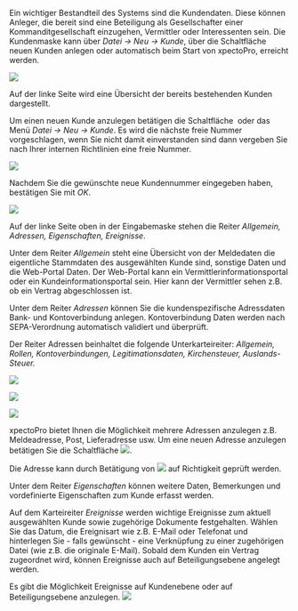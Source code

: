 Ein wichtiger Bestandteil des Systems sind die Kundendaten. Diese können Anleger, die bereit sind eine Beteiligung als Gesellschafter einer Kommanditgesellschaft einzugehen, Vermittler oder Interessenten sein. 
Die Kundenmaske kann über *Datei → Neu → Kunde*, über die Schaltfläche <img src="http://xpecto.github.io/docs/img/img_1418978975345.png" alt="" title=""> neuen Kunden anlegen oder automatisch beim Start von xpectoPro, erreicht werden.  

![](http://xpecto.github.io/docs/img/img_1434102809186.png)

Auf der linke Seite wird eine Übersicht der bereits bestehenden Kunden dargestellt.

Um einen neuen Kunde anzulegen betätigen die Schaltfläche <img src="http://xpecto.github.io/docs/img/img_1418978975345.png" alt="" title=""> oder das Menü *Datei → Neu → Kunde*. Es wird die nächste freie Nummer vorgeschlagen, wenn Sie nicht damit einverstanden sind dann vergeben Sie nach Ihrer internen Richtlinien eine freie Nummer. 

![](http://xpecto.github.io/docs/img/img_1418997533947.png) 

Nachdem Sie die gewünschte neue Kundennummer eingegeben haben, bestätigen Sie mit *OK*. 


![](http://xpecto.github.io/docs/img/img_1438074679880.png)

Auf der linke Seite oben in der Eingabemaske stehen die Reiter *Allgemein, Adressen, Eigenschaften, Ereignisse*.

Unter dem Reiter *Allgemein* steht eine Übersicht von der Meldedaten die eigentliche Stammdaten des ausgewählten Kunde sind, sonstige Daten und die Web-Portal Daten. 
Der Web-Portal kann ein Vermittlerinformationsportal oder ein Kundeinformationsportal sein. Hier kann der Vermittler sehen z.B. ob ein Vertrag abgeschlossen ist. 

Unter dem Reiter *Adressen* können Sie die kundenspezifische Adressdaten Bank- und Kontoverbindung anlegen.  Kontoverbindung Daten werden nach  SEPA-Verordnung automatisch validiert und überprüft.  

Der Reiter Adressen beinhaltet die folgende Unterkarteireiter: *Allgemein, Rollen, Kontoverbindungen, Legitimationsdaten, Kirchensteuer, Auslands-Steuer.*

![](http://xpecto.github.io/docs/img/img_1438074839670.png)

![](http://xpecto.github.io/docs/img/img_1438074874903.png)

![](http://xpecto.github.io/docs/img/img_1438074994809.png)


xpectoPro bietet Ihnen die Möglichkeit mehrere Adressen anzulegen z.B. Meldeadresse, Post, Lieferadresse usw. Um eine neuen Adresse anzulegen betätigen Sie die Schaltfläche ![](http://xpecto.github.io/docs/img/img_1419001576458.png). 

Die Adresse kann durch Betätigung von ![](http://xpecto.github.io/docs/img/img_1418999829813.png) auf Richtigkeit geprüft werden. 


Unter dem Reiter *Eigenschaften* können weitere Daten, Bemerkungen und vordefinierte Eigenschaften zum  Kunde erfasst werden.

Auf dem Karteireiter *Ereignisse* werden wichtige Ereignisse zum aktuell ausgewählten Kunde sowie zugehörige Dokumente festgehalten. Wählen Sie das Datum, die Ereignisart wie z.B. E-Mail oder Telefonat und hinterlegen Sie - falls gewünscht - eine Verknüpfung zu einer zugehörigen Datei (wie z.B. die originale E-Mail). Sobald dem Kunden ein Vertrag zugeordnet wird, können Ereignisse auch auf Beteiligungsebene angelegt werden.

Es gibt die Möglichkeit  Ereignisse auf Kundenebene oder auf Beteiligungsebene anzulegen.
![](http://xpecto.github.io/docs/img/img_1438076449296.png)